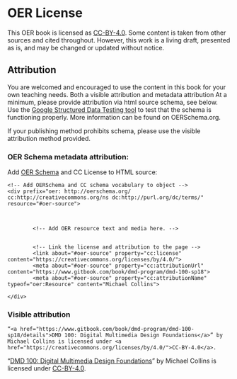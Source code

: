 # OER License

This OER book is licensed as [CC-BY-4.0](https://creativecommons.org/licenses/by/4.0/). Some content is taken from other sources and cited throughout. However, this work is a living draft, presented as is, and may be changed or updated without notice.

## Attribution
You are welcomed and encouraged to use the content in this book for your own teaching needs. Both a visible attribution and metadata attribution At a minimum, please provide attribution via html source schema, see below. Use the [Google Structured Data Testing tool](https://search.google.com/structured-data/testing-tool/u/0/) to test that the schema is functioning properly. More information can be found on OERSchema.org.

If your publishing method prohibits schema, please use the visible attribution method provided.

### OER Schema metadata attribution:
Add [OER Schema](http://oerschema.org) and CC License to HTML source:

```
<!-- Add OERSchema and CC schema vocabulary to object -->
<div prefix="oer: http://oerschema.org/ cc:http://creativecommons.org/ns dc:http://purl.org/dc/terms/" resource="#oer-source">

        
        
        <!-- Add OER resource text and media here. -->
        
        
        <!-- Link the license and attribution to the page -->
        <link about="#oer-source" property="cc:license" content="https://creativecommons.org/licenses/by/4.0/">
        <meta about="#oer-source" property="cc:attributionUrl" content="https://www.gitbook.com/book/dmd-program/dmd-100-sp18">
        <meta about="#oer-source" property="cc:attributionName" typeof="oer:Resource" content="Michael Collins">
    
</div>
```

### Visible attribution

```
“<a href="https://www.gitbook.com/book/dmd-program/dmd-100-sp18/details">DMD 100: Digital Multimedia Design Foundations</a>” by Michael Collins is licensed under <a href="https://creativecommons.org/licenses/by/4.0/">CC-BY-4.0</a>.

```

“[DMD 100: Digital Multimedia Design Foundations](https://www.gitbook.com/book/dmd-program/dmd-100-sp18/details)” by Michael Collins is licensed under [CC-BY-4.0](https://creativecommons.org/licenses/by/4.0/).

